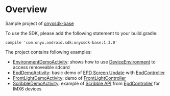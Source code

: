 # Overview
Sample project of [onyxsdk-base](https://github.com/onyx-intl/OnyxAndroidSample/wiki/Onyx-Device-SDK)

To use the SDK, please add the following statement to your build.gradle:

    compile 'com.onyx.android.sdk:onyxsdk-base:1.3.0'

The project contains following examples:
* [EnvironmentDemoActivity](https://github.com/onyx-intl/OnyxAndroidSample/blob/master/app/src/main/java/com/onyx/android/sample/EnvironmentDemoActivity.java): shows how to use [DeviceEnvironment](https://github.com/onyx-intl/OnyxAndroidSample/wiki/DeviceEnvironment) to access removeable sdcard
* [EpdDemoActivity](https://github.com/onyx-intl/OnyxAndroidSample/blob/master/app/src/main/java/com/onyx/android/sample/EpdDemoActivity.java): basic demo of [EPD Screen Update](https://github.com/onyx-intl/OnyxAndroidSample/wiki/EPD-Screen-Update)  with [EpdController](https://github.com/onyx-intl/OnyxAndroidSample/wiki/EpdController)
* [FrontLightDemoActivity](https://github.com/onyx-intl/OnyxAndroidSample/blob/master/app/src/main/java/com/onyx/android/sample/FrontLightDemoActivity.java): demo of [FrontLightController](https://github.com/onyx-intl/OnyxAndroidSample/wiki/FrontLightController)
* [ScribbleDemoActivity](https://github.com/onyx-intl/OnyxAndroidSample/blob/master/app/src/main/java/com/onyx/android/sample/ScribbleDemoActivity.java): example of [Scribble API](https://github.com/onyx-intl/OnyxAndroidSample/wiki/Scribble-API) from [EpdController](https://github.com/onyx-intl/OnyxAndroidSample/wiki/EpdController) for IMX6 devices
